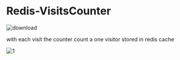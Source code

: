 # Redis-VisitsCounter

![download](https://github.com/hesh3am/Redis-VisitsCounter/assets/34006266/4d56cb0c-d968-4304-8cb7-b0c1f8c1c501)

with each visit the counter count a one visitor stored in redis cache


![1](https://github.com/hesh3am/Redis-VisitsCounter/assets/34006266/d72d61e0-4beb-4b7d-9b3b-bebf61bac9d6)
